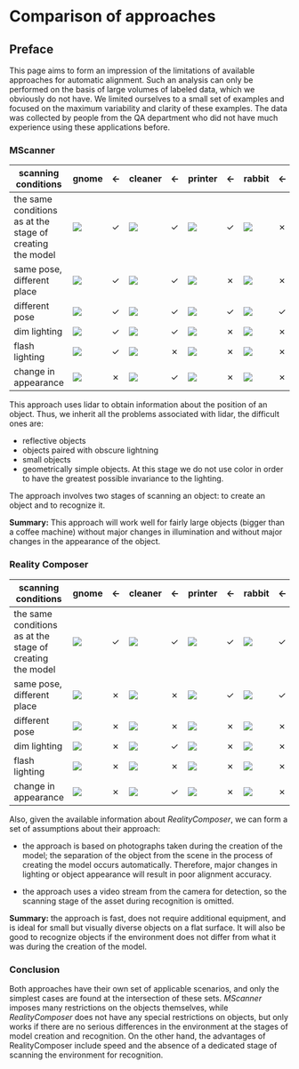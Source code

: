 # Comparison of approaches

## Preface
This page aims to form an impression of the limitations 
of available approaches for automatic alignment. 
Such an analysis can only be performed on the basis of 
large volumes of labeled data, which we obviously do not have.
We limited ourselves to a small set of examples and focused 
on the maximum variability and clarity of these examples. 
The data was collected by people from the QA department 
who did not have much experience using these applications before.

### MScanner
| scanning conditions                                       | gnome                                | <-      | cleaner                                | <-      | printer                                | <-      | rabbit                                | <-      |
|-----------------------------------------------------------|--------------------------------------|---------|----------------------------------------|---------|----------------------------------------|---------|---------------------------------------|---------
| the same conditions as at the stage of creating the model | ![](src/scanner/scenario0/gnome.gif) | &check; | ![](src/scanner/scenario0/cleaner.gif) | &check; | ![](src/scanner/scenario0/printer.gif) | &check; | ![](src/scanner/scenario0/rabbit.gif) | &cross; |
| same pose, different place                                | ![](src/scanner/scenario1/gnome.gif) | &check; | ![](src/scanner/scenario1/cleaner.gif) | &check; | ![](src/scanner/scenario1/printer.gif) | &cross; | ![](src/scanner/scenario1/rabbit.gif) | &cross; |
| different pose                                            | ![](src/scanner/scenario2/gnome.gif) | &check; | ![](src/scanner/scenario2/cleaner.gif) | &check; | ![](src/scanner/scenario2/printer.gif) | &check; | ![](src/scanner/scenario2/rabbit.gif) | &check; |
| dim lighting                                              | ![](src/scanner/scenario3/gnome.gif) | &check; | ![](src/scanner/scenario3/cleaner.gif) | &check; | ![](src/scanner/scenario3/printer.gif) | &cross; | ![](src/scanner/scenario3/rabbit.gif) | &cross; |
| flash lighting                                            | ![](src/scanner/scenario4/gnome.gif) | &check; | ![](src/scanner/scenario4/cleaner.gif) | &cross; | ![](src/scanner/scenario4/printer.gif) | &cross; | ![](src/scanner/scenario4/rabbit.gif) | &cross; |
| change in appearance                                      | ![](src/scanner/scenario5/gnome.gif) | &cross; | ![](src/scanner/scenario5/cleaner.gif) | &check; | ![](src/scanner/scenario5/printer.gif) | &cross; | ![](src/scanner/scenario5/rabbit.gif) | &cross; |

This approach uses lidar to obtain information about the position of an object. 
Thus, we inherit all the problems associated with lidar, the difficult ones are:
- reflective objects
- objects paired with obscure lightning
- small objects
- geometrically simple objects.
At this stage we do not use color in order to have the greatest possible invariance to the lighting.

The approach involves two stages of scanning an object: to create an object and to recognize it.

**Summary:** This approach will work well for fairly large objects (bigger than a coffee machine) 
without 
major changes in illumination and without major changes in the appearance of the object.

### Reality Composer
| scanning conditions                                       | gnome                                 | <-      | cleaner                                 | <-      | printer                                 | <-      | rabbit                                 | <-      |
|-----------------------------------------------------------|---------------------------------------|---------|-----------------------------------------|---------|-----------------------------------------|---------|----------------------------------------|---------
| the same conditions as at the stage of creating the model | ![](src/composer/scenario0/gnome.gif) | &check; | ![](src/composer/scenario0/cleaner.gif) | &check; | ![](src/composer/scenario0/printer.gif) | &check; | ![](src/composer/scenario0/rabbit.gif) | &check; |
| same pose, different place                                | ![](src/composer/scenario1/gnome.gif) | &cross; | ![](src/composer/scenario1/cleaner.gif) | &cross; | ![](src/composer/scenario1/printer.gif) | &check; | ![](src/composer/scenario1/rabbit.gif) | &check; |
| different pose                                            | ![](src/composer/scenario2/gnome.gif) | &cross; | ![](src/composer/scenario2/cleaner.gif) | &cross; | ![](src/composer/scenario2/printer.gif) | &cross; | ![](src/composer/scenario2/rabbit.gif) | &cross; |
| dim lighting                                              | ![](src/composer/scenario3/gnome.gif) | &cross; | ![](src/composer/scenario3/cleaner.gif) | &check; | ![](src/composer/scenario3/printer.gif) | &cross; | ![](src/composer/scenario3/rabbit.gif) | &cross; |
| flash lighting                                            | ![](src/composer/scenario4/gnome.gif) | &cross; | ![](src/composer/scenario4/cleaner.gif) | &cross; | ![](src/composer/scenario4/printer.gif) | &cross; | ![](src/composer/scenario4/rabbit.gif) | &cross; |
| change in appearance                                      | ![](src/composer/scenario5/gnome.gif) | &cross; | ![](src/composer/scenario5/cleaner.gif) | &check; | ![](src/composer/scenario5/printer.gif) | &cross; | ![](src/composer/scenario5/rabbit.gif) | &cross; |

Also, given the available information about *RealityComposer*, 
we can form a set of assumptions about their approach:

- the approach is based on photographs taken during the 
creation of the model; the separation of the object 
from the scene in the process of creating the model 
occurs automatically. Therefore, major changes in 
lighting or object appearance will result in poor alignment accuracy.
 
- the approach uses a video stream from the camera for detection, 
so the scanning stage of the asset during recognition is omitted.

**Summary:** the approach is fast, does not require additional equipment, 
and is ideal for small but visually diverse objects on a flat surface. 
It will also be good to recognize objects if the environment does not 
differ from what it was during the creation of the model.


### Conclusion
Both approaches have their own set of 
applicable scenarios, and only the simplest 
cases are found at the intersection of these sets. 
*MScanner* imposes many restrictions on the objects themselves, 
while *RealityComposer* does not have any special restrictions 
on objects, but only works if there are no serious differences 
in the environment at the stages of model creation and recognition. 
On the other hand, the advantages of RealityComposer include speed and the 
absence of a 
dedicated stage of scanning the environment for recognition.